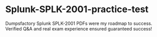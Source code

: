 # Splunk-SPLK-2001-practice-test
Dumpsfactory Splunk SPLK-2001 PDFs were my roadmap to success. Verified Q&amp;A and real exam experience ensured guaranteed success!
